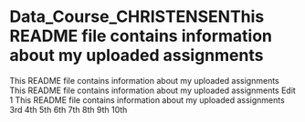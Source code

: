 # Data_Course_CHRISTENSENThis README file contains information about my uploaded assignments
This README file contains information about my uploaded assignments
This README file contains information about my uploaded assignments Edit 1
This README file contains information about my uploaded assignments
3rd
4th
5th
6th
7th
8th
9th
10th
